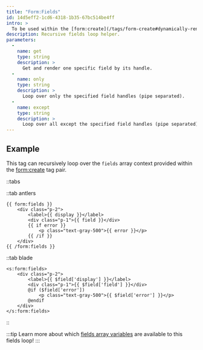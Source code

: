 ```yaml
---
title: "Form:Fields"
id: 14d5eff2-1cd6-4318-1b35-67bc514be4ff
intro: >
  To be used within the [form:create](/tags/form-create#dynamically-rendering-fields) tag when dynamically rendering fields.
description: Recursive fields loop helper.
parameters:
  -
    name: get
    type: string
    description: >
      Get and render one specific field by its handle.
  -
    name: only
    type: string
    description: >
      Loop over only the specified field handles (pipe separated).
  -
    name: except
    type: string
    description: >
      Loop over all except the specified field handles (pipe separated).
---
```

## Example
This tag can recursively loop over the `fields` array context provided within the [form:create](/tags/form-create#dynamically-rendering-fields) tag pair.

::tabs

::tab antlers
```antlers
{{ form:fields }}
    <div class="p-2">
        <label>{{ display }}</label>
        <div class="p-1">{{ field }}</div>
        {{ if error }}
            <p class="text-gray-500">{{ error }}</p>
        {{ /if }}
    </div>
{{ /form:fields }}
```
::tab blade
```blade
<s:form:fields>
    <div class="p-2">
        <label>{{ $field['display'] }}</label>
        <div class="p-1">{{ $field['field'] }}</div>
        @if ($field['error'])
            <p class="text-gray-500">{{ $field['error'] }}</p>
        @endif
    </div>
</s:form:fields>
```
::

:::tip
Learn more about which [fields array variables](/tags/form-create#fields-array-variables) are available to this fields loop!
:::
